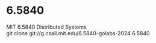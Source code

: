 # 6.5840
MIT 6.5840 Distributed Systems <br> git clone git://g.csail.mit.edu/6.5840-golabs-2024 6.5840
